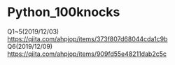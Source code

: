 # Python_100knocks

Q1~5(2019/12/03)<br>
https://qiita.com/ahpjop/items/373f807d68044cda1c9b
<br>
Q6(2019/12/09)<br>
https://qiita.com/ahpjop/items/909fd55e48211dab2c5c
